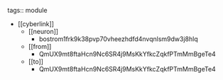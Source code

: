 tags:: module

- [[cyberlink]]
	- [[neuron]]
		- bostrom1frk9k38pvp70vheezhdfd4nvqnlsm9dw3j8hlq
	- [[from]]
		- QmUX9mt8ftaHcn9Nc6SR4j9MsKkYfkcZqkfPTmMmBgeTe4
	- [[to]]
		- QmUX9mt8ftaHcn9Nc6SR4j9MsKkYfkcZqkfPTmMmBgeTe4